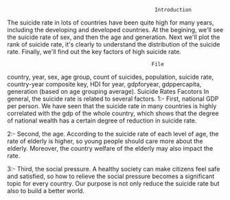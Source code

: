                                                 
                                                    Introduction
The suicide rate in lots of countries have been quite high for many years, including the developing and developed countries. At the begining, we'll see the suicide rate of sex, and then the age and generation. Next we'll plot the rank of suicide rate, it's clearly to understand the distribution of the suicide rate. Finally, we'll find out the key factors of high suicide rate.

                                                   File
country, year, sex, age group, count of suicides, population, suicide rate, country-year composite key, HDI for year, gdpforyear, gdppercapita, generation (based on age grouping average).
                                                Suicide Rates Facotors
In general, the suicide rate is related to several factors. 
1:- First, national GDP per person. We have seen that the suicide rate in many countries is highly correlated with the gdp of the whole country, which shows that the degree of national wealth has a certain degree of reduction in suicide rate.

2:- Second, the age. According to the suicide rate of each level of age, the rate of elderly is higher, so young people should care more about the elderly. Moreover, the country welfare of the elderly may also impact the rate.

3:- Third, the social pressure. A healthy society can make citizens feel safe and satisfied, so how to relieve the social pressure becomes a significant topic for every country. Our purpose is not only reduce the suicide rate but also to build a better world.
